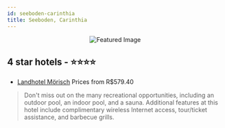 ```yaml
---
id: seeboden-carinthia
title: Seeboden, Carinthia
---
```


<center><img src="https://i.travelapi.com/hotels/28000000/27530000/27520700/27520656/637c51a6_z.jpg" alt="Featured Image" /></center>


##  4 star hotels - ⭐️⭐️⭐️⭐️

-    [Landhotel Mörisch](https://us.hurb.com/hotels/seeboden/landhotel-morisch-JNP-JP443131?cmp=18055) Prices from R$579.40
   > Don't miss out on the many recreational opportunities, including an outdoor pool, an indoor pool, and a sauna. Additional features at this hotel include complimentary wireless Internet access, tour/ticket assistance, and barbecue grills.
